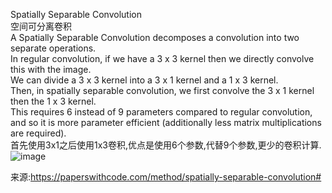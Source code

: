  Spatially Separable Convolution  
空间可分离卷积  
A Spatially Separable Convolution decomposes a convolution into two separate operations.   
In regular convolution, if we have a 3 x 3 kernel then we directly convolve this with the image.   
We can divide a 3 x 3 kernel into a 3 x 1 kernel and a 1 x 3 kernel.   
Then, in spatially separable convolution, we first convolve the 3 x 1 kernel then the 1 x 3 kernel.   
This requires 6 instead of 9 parameters compared to regular convolution,  
and so it is more parameter efficient (additionally less matrix multiplications are required).  
首先使用3x1之后使用1x3卷积,优点是使用6个参数,代替9个参数,更少的卷积计算.
![image](https://user-images.githubusercontent.com/84374554/135945770-f97920bc-d952-48e2-929a-7bfdfc285d92.png)  

来源:https://paperswithcode.com/method/spatially-separable-convolution#
